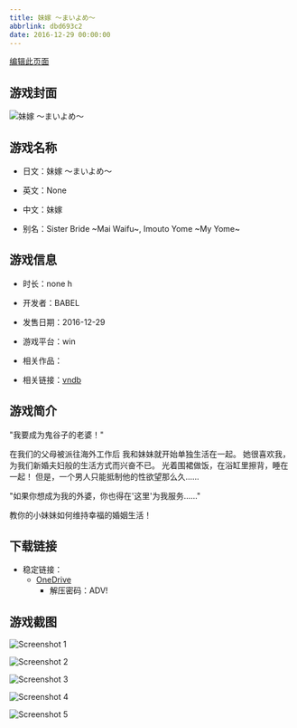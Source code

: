 ```yaml
---
title: 妹嫁 ～まいよめ～
abbrlink: dbd693c2
date: 2016-12-29 00:00:00
---
```

[编辑此页面](https://github.com/ACG-3/ADV3-source/blob/main/source/_posts/games/%E5%A6%B9%E5%AB%81%20%EF%BD%9E%E3%81%BE%E3%81%84%E3%82%88%E3%82%81%EF%BD%9E.md)

## 游戏封面

![妹嫁 ～まいよめ～](https://pan.timero.xyz/d/onedrive/img_lib_001/%E5%A6%B9%E5%AB%81%20%EF%BD%9E%E3%81%BE%E3%81%84%E3%82%88%E3%82%81%EF%BD%9E_cover.avif)


## 游戏名称

- 日文：妹嫁 ～まいよめ～
- 英文：None
- 中文：妹嫁

- 别名：Sister Bride ~Mai Waifu~, Imouto Yome ~My Yome~


## 游戏信息

- 时长：none h
- 开发者：BABEL
- 发售日期：2016-12-29
- 游戏平台：win
- 相关作品：

- 相关链接：[vndb](https://vndb.org/v20372)


## 游戏简介

"我要成为鬼谷子的老婆！"

在我们的父母被派往海外工作后
我和妹妹就开始单独生活在一起。
她很喜欢我，为我们新婚夫妇般的生活方式而兴奋不已。
光着围裙做饭，在浴缸里擦背，睡在一起！
但是，一个男人只能抵制他的性欲望那么久......

"如果你想成为我的外婆，你也得在'这里'为我服务......"

教你的小妹妹如何维持幸福的婚姻生活！




## 下载链接

- 稳定链接：
    - [OneDrive](https://pan.timero.xyz/onedrive/adv_lib_001/%E5%A6%B9%E5%AB%81%20%EF%BD%9E%E3%81%BE%E3%81%84%E3%82%88%E3%82%81%EF%BD%9E)
        - 解压密码：ADV!



## 游戏截图


![Screenshot 1](https://pan.timero.xyz/d/onedrive/img_lib_001/%E5%A6%B9%E5%AB%81%20%EF%BD%9E%E3%81%BE%E3%81%84%E3%82%88%E3%82%81%EF%BD%9E_Screenshot_1.avif)

![Screenshot 2](https://pan.timero.xyz/d/onedrive/img_lib_001/%E5%A6%B9%E5%AB%81%20%EF%BD%9E%E3%81%BE%E3%81%84%E3%82%88%E3%82%81%EF%BD%9E_Screenshot_2.avif)

![Screenshot 3](https://pan.timero.xyz/d/onedrive/img_lib_001/%E5%A6%B9%E5%AB%81%20%EF%BD%9E%E3%81%BE%E3%81%84%E3%82%88%E3%82%81%EF%BD%9E_Screenshot_3.avif)

![Screenshot 4](https://pan.timero.xyz/d/onedrive/img_lib_001/%E5%A6%B9%E5%AB%81%20%EF%BD%9E%E3%81%BE%E3%81%84%E3%82%88%E3%82%81%EF%BD%9E_Screenshot_4.avif)

![Screenshot 5](https://pan.timero.xyz/d/onedrive/img_lib_001/%E5%A6%B9%E5%AB%81%20%EF%BD%9E%E3%81%BE%E3%81%84%E3%82%88%E3%82%81%EF%BD%9E_Screenshot_5.avif)

